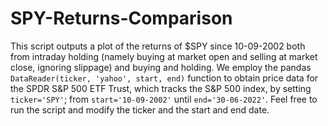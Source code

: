 # SPY-Returns-Comparison
This script outputs a plot of the returns of $SPY since 10-09-2002 both from intraday holding (namely buying at market open and selling at market close, 
ignoring slippage) and buying and holding. We employ the pandas `DataReader(ticker, 'yahoo', start, end)` function to obtain price data for the SPDR S&P 500 ETF Trust, which tracks the S&P 500 
index, by setting `ticker='SPY'`; from `start='10-09-2002'` until `end='30-06-2022'`. Feel free to run the script and modify the ticker and the start and end date.
